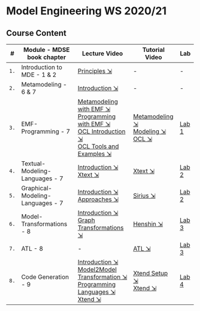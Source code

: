 # Model Engineering WS 2020/21

## Course Content

&#35; |Module - MDSE book chapter | Lecture Video | Tutorial Video | Lab
---|---|---|---|---
`1.` | Introduction to MDE - 1 & 2 | [Principles ⇲](https://www.youtube.com/watch?v=uoD-cztgy2o&ab_channel=DominikBork) | - | -
`2.` | Metamodeling - 6 & 7 | [Introduction ⇲](https://www.youtube.com/watch?v=SDvTLWvIWHk&ab_channel=DominikBork) | - | -
`3.` | EMF-Programming - 7 | [Metamodeling with EMF ⇲](https://youtu.be/ff3jPY0f9l8) <br> [Programming with EMF ⇲](https://youtu.be/SEMER7XiJ70) <br> [OCL Introduction ⇲](https://www.youtube.com/watch?v=8zIh9BmN4YM) <br> [OCL Tools and Examples ⇲](https://youtu.be/JMwm27A09GA) | [Metamodeling ⇲](https://www.youtube.com/watch?v=oYosYRXcgJs&ab_channel=DominikBork) <br> [Modeling ⇲](https://www.youtube.com/watch?v=5edEvAyY49o&ab_channel=DominikBork) <br> [OCL ⇲](https://www.youtube.com/watch?v=LidjJtON2PM&ab_channel=DominikBork) | [Lab 1](./lab1)
`4.` | Textual-Modeling-Languages - 7 | [Introduction ⇲](https://youtu.be/nQVhs818dfs) <br> [Xtext ⇲](https://youtu.be/QkGjnVhZVRg) | [Xtext ⇲](https://www.youtube.com/watch?v=EKpqPX5tcn0&ab_channel=DominikBork) | [Lab 2](./lab2)
`5.` | Graphical-Modeling-Languages - 7 | [Introduction ⇲](https://youtu.be/DHyMcpzyFeU) <br> [Approaches ⇲](https://youtu.be/Xa6JHqzM6F0) | [Sirius ⇲](https://www.youtube.com/watch?v=R5fCANLQbhY&ab_channel=DominikBork) | [Lab 2](./lab2)
`6.` | Model-Transformations - 8 | [Introduction ⇲](https://youtu.be/tnfvuOwwB1U) <br> [Graph Transformations ⇲](https://youtu.be/wm0OG7Cc44k) | [Henshin ⇲](https://www.youtube.com/watch?v=pvCpeuZKii8&ab_channel=DominikBork) | [Lab 3](./lab3)
`7.` | ATL - 8 | - | [ATL ⇲](https://www.youtube.com/watch?v=Ti45EXFrcjY&ab_channel=DominikBork) | [Lab 3](./lab3)
`8.` | Code Generation - 9 | [Introduction ⇲](https://youtu.be/9waNt5ekssU) <br> [Model2Model Transformation ⇲](https://youtu.be/dSV1cuxINdQ) <br> [Programming Languages ⇲](https://youtu.be/AozuYa5uFj8) <br> [Xtend ⇲](https://youtu.be/GnoFNw0ynH4) | [Xtend Setup ⇲](https://www.youtube.com/watch?v=syuUv_6mig4&ab_channel=DominikBork) <br> [Xtend ⇲](https://www.youtube.com/watch?v=qSb4S4VQX5w&ab_channel=DominikBork) | [Lab 4](./lab4)